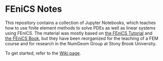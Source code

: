 # FEniCS Notes

This repository contains a collection of Jupyter Notebooks, which teaches how to use finite element methods to solve PDEs as well as linear systems using FEniCS. The material was mostly based on [the FEniCS Tutorial](https://fenicsproject.org/tutorial/) and [the FEniCS Book](https://fenicsproject.org/book/), but they have been reorganized for the teaching of a FEM course and for research in the NumGeom Group at Stony Brook University.

To get started, refer to the [Wiki page](../../wiki).
